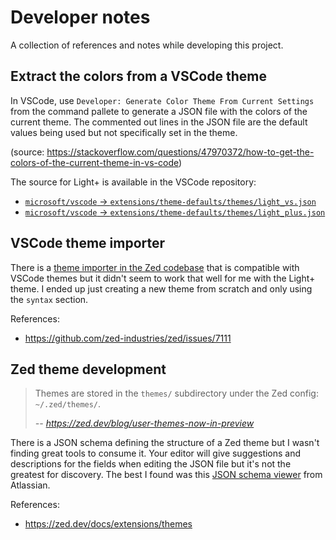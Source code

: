 # Developer notes

A collection of references and notes while developing this project.


## Extract the colors from a VSCode theme

In VSCode, use `Developer: Generate Color Theme From Current Settings` from the command
pallete  to generate a JSON file with the colors of the current theme. The commented out
lines in the JSON file are the default values being used but not specifically set in the
theme.

(source: https://stackoverflow.com/questions/47970372/how-to-get-the-colors-of-the-current-theme-in-vs-code)

The source for Light+ is available in the VSCode repository:

 - [`microsoft/vscode` -> `extensions/theme-defaults/themes/light_vs.json`](https://github.com/microsoft/vscode/blob/a948ee5bec485e4dde01abc6d6e289e3f64dbb14/extensions/theme-defaults/themes/light_vs.json)
 - [`microsoft/vscode` -> `extensions/theme-defaults/themes/light_plus.json`](https://github.com/microsoft/vscode/blob/a948ee5bec485e4dde01abc6d6e289e3f64dbb14/extensions/theme-defaults/themes/light_plus.json)


## VSCode theme importer

There is a [theme importer in the Zed
codebase](https://github.com/zed-industries/zed/tree/main/crates/theme_importer) that is
compatible with VSCode themes but it didn't seem to work that well for me with the
Light+ theme. I ended up just creating a new theme from scratch and only using the
`syntax` section.

References:

 - https://github.com/zed-industries/zed/issues/7111



## Zed theme development

> Themes are stored in the `themes/` subdirectory under the Zed config: `~/.zed/themes/`.
>
> *-- https://zed.dev/blog/user-themes-now-in-preview*

There is a JSON schema defining the structure of a Zed theme but I wasn't finding great
tools to consume it. Your editor will give suggestions and descriptions for the fields
when editing the JSON file but it's not the greatest for discovery. The best I found was
this [JSON schema
viewer](https://json-schema.app/view/%23%2Fdefinitions%2FThemeStyleContent?url=https%3A%2F%2Fzed.dev%2Fschema%2Fthemes%2Fv0.2.0.json)
from Atlassian.


References:

 - https://zed.dev/docs/extensions/themes
